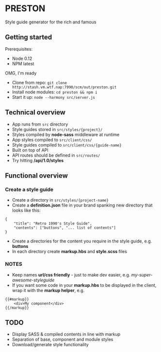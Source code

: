 # PRESTON
Style guide generator for the rich and famous

## Getting started
Prerequisites:
- Node 0.12
- NPM latest

OMG, I'm ready
- Clone from repo: `git clone http://stash.vm.wtf.nap:7990/scm/out/preston.git`
- Install node modules: `cd preston && npm i`
- Start it up: `node --harmony src/server.js`

## Technical overview
- App runs from `src` directory
- Style guides stored in `src/styles/{project}/`
- Styles compiled by **node-sass** middleware at runtime
 - App styles compiled to `src/client/css/`
 - Style guides compiled to `src/client/css/{guide-name}`
- Built on top of API
 - API routes should be defined in `src/routes/`
 - Try hitting **/api/1.0/styles**

## Functional overview
### Create a style guide
- Create a directory in `src/styles/{project-name}`
- Create a **definition.json** file in your brand spanking new directory that looks like this:
```
{
	"title": "Retro 1990's Style Guide",
	"contents": ["buttons", "... list of contents"]
}
```
- Create a directories for the content you require in the style guide, e.g. **buttons**
 - In each directory create **markup.hbs** and **style.scss** files

### NOTES
- Keep names **url/css friendly** - just to make dev easier, e.g. *my-super-awesome-styleguide*
- If you want some code in your **markup.hbs** to be displayed in the client, wrap it with the **markup helper**, e.g.
```
{{#markup}}
    <div>My component</div>
{{/markup}}
```

## TODO
- Display SASS & compiled contents in line with markup
- Separation of base, component and module styles
- Download/generate style functionality